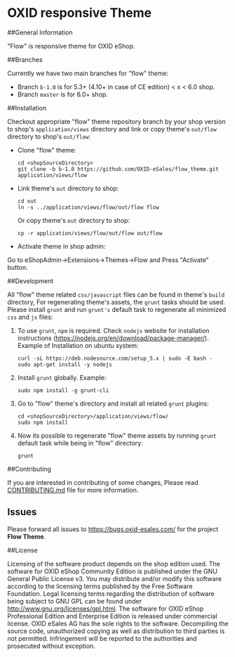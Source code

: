 # OXID responsive Theme

##General Information

"Flow" is responsive theme for OXID eShop.

##Branches

Currently we have two main branches for "flow" theme:

* Branch ``b-1.0`` is for 5.3+ (4.10+ in case of CE edition) < x < 6.0 shop.
* Branch ``master`` is for 6.0+ shop.


##﻿Installation

Checkout appropriate "flow" theme repository branch by your shop version to shop's
``application/views`` directory and link or copy theme's ``out/flow`` directory to shop's ``out/flow``:

* Clone "flow" theme:

	```
	cd <shopSourceDirectory>
	git clone -b b-1.0 https://github.com/OXID-eSales/flow_theme.git application/views/flow
	```

* Link theme's ``out`` directory to shop:

	```
	cd out
	ln -s ../application/views/flow/out/flow flow
	```
	Or copy theme's ``out`` directory to shop:

	```
	cp -r application/views/flow/out/flow out/flow
    ```

*  Activate theme in shop admin:

Go to eShopAdmin->Extensions->Themes->Flow and Press "Activate" button.

##Development

All "flow" theme related ``css/javascript`` files can be found in theme's ``build`` directory,
For regenerating theme's assets, the ``grunt`` tasks should be used. Please install ``grunt`` and
run ``grunt's`` default task to regenerate all minimized ``css`` and ``js`` files:

1. To use ``grunt``, ``npm`` is required. Check ``nodejs`` website for installation
instructions (https://nodejs.org/en/download/package-manager/). Example of
Installation on ubuntu system:

	```
	curl -sL https://deb.nodesource.com/setup_5.x | sudo -E bash -
	sudo apt-get install -y nodejs
	```

2. Install ``grunt`` globally. Example:

	```
    sudo npm install -g grunt-cli
    ```

3. Go to "flow" theme's directory and install all related ``grunt`` plugins:

	```
    cd <shopSourceDirectory>/application/views/flow/
    sudo npm install
    ```

4. Now its possible to regenerate "flow" theme assets by running ``grunt`` default
task while being in "flow" directory:

	```
	grunt
	```

##Contributing

If you are interested in contributing of some changes, Please read [CONTRIBUTING.md](CONTRIBUTING.md) file for more information.

## Issues

Please forward all issues to https://bugs.oxid-esales.com/ for the project **Flow Theme**.

##License

Licensing of the software product depends on the shop edition used. The software for OXID eShop Community Edition is published under the GNU General Public License v3. You may distribute and/or modify this software according to the licensing terms published by the Free Software Foundation. Legal licensing terms regarding the distribution of software being subject to GNU GPL can be found under http://www.gnu.org/licenses/gpl.html. The software for OXID eShop Professional Edition and Enterprise Edition is released under commercial license. OXID eSales AG has the sole rights to the software. Decompiling the source code, unauthorized copying as well as distribution to third parties is not permitted. Infringement will be reported to the authorities and prosecuted without exception.
